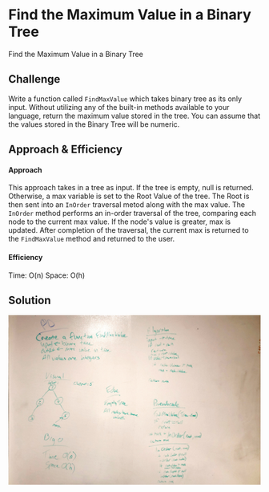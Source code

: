 # Find the Maximum Value in a Binary Tree
<!-- Short summary or background information -->
Find the Maximum Value in a Binary Tree

## Challenge
<!-- Description of the challenge -->
Write a function called `FindMaxValue` which takes binary tree as its only input. Without utilizing any of the built-in methods available to your language, return the maximum value stored in the tree. You can assume that the values stored in the Binary Tree will be numeric.

## Approach & Efficiency
<!-- What approach did you take? Why? What is the Big O space/time for this approach? -->
#### Approach
This approach takes in a tree as input. If the tree is empty, null is returned. Otherwise, a max variable is set to the Root Value of the tree. The Root is then sent into an `InOrder` traversal metod along with the max value. The `InOrder` method performs an in-order traversal of the tree, comparing each node to the current max value. If the node's value is greater, max is updated. After completion of the traversal, the current max is returned to the `FindMaxValue` method and returned to the user.
#### Efficiency
Time: O(n)
Space: O(h)

## Solution
<!-- Embedded whiteboard image -->
![Find Max Binary Tree](../../assets/FindMaxBinaryTree.jpeg)